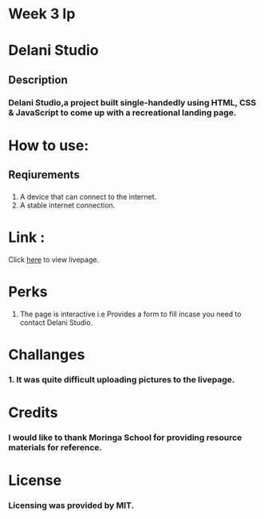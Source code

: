 # Week 3 Ip

#  Delani Studio

## Description

### Delani Studio,a project built single-handedly using HTML, CSS & JavaScript to come up with a recreational landing page.

# How to use:

## Reqiurements

### 
1. A device that can connect to the internet.
2. A stable internet connection. 

# Link :
Click <a href="https://754bree.github.io/Delani-Studio/">here</a> to view livepage.

# Perks

1. The page is interactive i.e Provides a form to fill incase you need to contact Delani Studio.

# Challanges 

### 1. It was quite difficult uploading pictures to the livepage.

# Credits
 
### I would like to thank <strong>Moringa School</strong> for providing resource materials for reference.

# License

### Licensing was provided by <strong>MIT</strong>. 